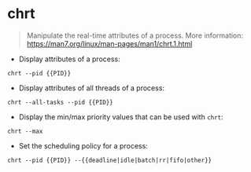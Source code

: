 # chrt

> Manipulate the real-time attributes of a process.
> More information: <https://man7.org/linux/man-pages/man1/chrt.1.html>

- Display attributes of a process:

`chrt --pid {{PID}}`

- Display attributes of all threads of a process:

`chrt --all-tasks --pid {{PID}}`

- Display the min/max priority values that can be used with `chrt`:

`chrt --max`

- Set the scheduling policy for a process:

`chrt --pid {{PID}} --{{deadline|idle|batch|rr|fifo|other}}`
